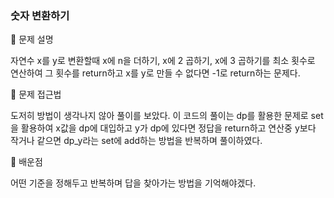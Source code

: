 ### 숫자 변환하기

📌 문제 설명

자연수 x를 y로 변환할때 x에 n을 더하기, x에 2 곱하기, x에 3 곱하기를 최소 횟수로 연산하여 그 횟수를 return하고 x를 y로 만들 수 없다면 -1로 return하는 문제다.

📌 문제 접근법

도저히 방법이 생각나지 않아 풀이를 보았다. 이 코드의 풀이는 dp를 활용한 문제로 set을 활용하여 x값을 dp에 대입하고 y가 dp에 있다면 정답을 return하고 연산중 y보다 작거나 같으면 dp_y라는 set에 add하는 방법을 반복하며 풀이하였다.

📌 배운점

어떤 기준을 정해두고 반복하며 답을 찾아가는 방법을 기억해야겠다.
